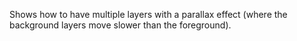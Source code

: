 Shows how to have multiple layers with a parallax effect (where the background layers move slower than the foreground).